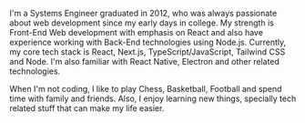 I'm a Systems Engineer graduated in 2012, who was always passionate about web development since my early days in college. My strength is Front-End Web development with emphasis on React and also have experience working with Back-End technologies using Node.js. Currently, my core tech stack is React, Next.js, TypeScript/JavaScript, Tailwind CSS and Node. I'm also familiar with React Native, Electron and other related technologies.

When I'm not coding, I like to play Chess, Basketball, Football and spend time with family and friends. Also, I enjoy learning new things, specially tech related stuff that can make my life easier.
